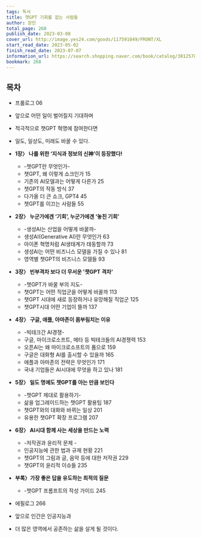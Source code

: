```yaml
---
tags: 독서
title: 챗GPT 기회를 잡는 사람들
author: 장민
total_page: 268
publish_date: 2023-03-08
cover_url: http://image.yes24.com/goods/117591049/FRONT/XL
start_read_date: 2023-05-02
finish_read_date: 2023-07-07
information_url: https://search.shopping.naver.com/book/catalog/38125780629?query=%EC%B1%97GPT%20%EA%B8%B0%ED%9A%8C%EB%A5%BC%20%EC%9E%A1%EB%8A%94%20%EC%82%AC%EB%9E%8C%EB%93%A4&NaPm=ct%3Dlo13821k%7Cci%3Dd1ef6b1c6528e3fd9228aecc4e21947176a64e35%7Ctr%3Dboksl%7Csn%3D95694%7Chk%3Daeceaf94e8b1072d007c2ba3cf93f9a55fa772d0
bookmark: 268
---
```


## 목차

- 프롤로그 06
- 앞으로 어떤 일이 벌어질지 기대하며
- 적극적으로 챗GPT 혁명에 참여한다면
- 일도, 일상도, 미래도 바꿀 수 있다.

- **1장〉 나를 위한 ‘지식과 정보의 신神’이 등장했다!**
	- -챗GPT란 무엇인가-
	- 챗GPT, 왜 이렇게 쇼크인가 15
	- 기존의 AI모델과는 어떻게 다른가 25
	- 챗GPT의 작동 방식 37
	- 다가올 더 큰 쇼크, GPT4 45
	- 챗GPT를 이끄는 사람들 55

- **2장〉 누군가에겐 ‘기회’, 누군가에겐 ‘놓친 기회’**
	- -생성AI는 산업을 어떻게 바꿀까-
	- 생성AI(Generative AI)란 무엇인가 63
	- 아이폰 혁명처럼 AI생태계가 태동할까 73
	- 생성AI는 어떤 비즈니스 모델을 가질 수 있나 81
	- 영역별 챗GPT의 비즈니스 모델들 93

- **3장〉 빈부격차 보다 더 무서운 '챗GPT 격차'**
	- -챗GPT가 바꿀 부의 지도-
	- 챗GPT는 어떤 직업군을 어떻게 바꿀까 113
	- 챗GPT 시대에 새로 등장하거나 유망해질 직업군 125
	- 챗GPT시대 어떤 기업이 뜰까 137

- **4장〉 구글, 애플, 아마존이 몸부림치는 이유**
	- -빅테크간 AI경쟁-
	- 구글, 마이크로소프트, 메타 등 빅테크들의 AI경쟁력 153
	- 오픈AI는 왜 마이크로소프트의 품으로 159
	- 구글은 대화형 AI를 출시할 수 있을까 165
	- 애플과 아마존의 전략은 무엇인가 171
	- 국내 기업들은 AI시대에 무엇을 하고 있나 181

- **5장〉 일도 명예도 챗GPT를 아는 만큼 보인다**
	- -챗GPT 제대로 활용하기-
	- 삶을 업그레이드하는 챗GPT 활용팁 187
	- 챗GPT와의 대화와 바뀌는 일상 201
	- 유용한 챗GPT 확장 프로그램 207

- **6장〉 AI시대 함께 사는 세상을 만드는 노력**
	- -저작권과 윤리적 문제 -
	- 인공지능에 관한 법과 규제 현황 221
	- 챗GPT의 그림과 글, 음악 등에 대한 저작권 229
	- 챗GPT의 윤리적 이슈들 235

- **부록〉가장 좋은 답을 유도하는 최적의 질문**
	- -챗GPT 프롬프트의 작성 가이드 245

- 에필로그 266
- 앞으로 인간은 인공지능과
- 더 많은 영역에서 공존하는 삶을 살게 될 것이다.